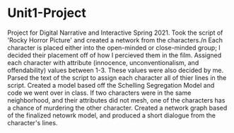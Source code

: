 # Unit1-Project
Project for Digital Narrative and Interactive Spring 2021. Took the script of 'Rocky Horror Picture' and created a network from the characters./n 
Each character is placed either into the open-minded or close-minded group; I decided their placement off of how I percieved them in the film. Assigned each character with attribute (innocence, unconventionalism, and offendability) values between 1-3. These values were also decided by me. Parsed the text of the script to assign each character all of thier lines in the script. Created a model based off the Schelling Segregation Model and code we went over in class. If two characters were in the same neighborhood, and their attributes did not mesh, one of the characters has a chance of murdering the other character. Created a network graph based of the finalized netowrk model, and produced a short dialogue from the character's lines. 
